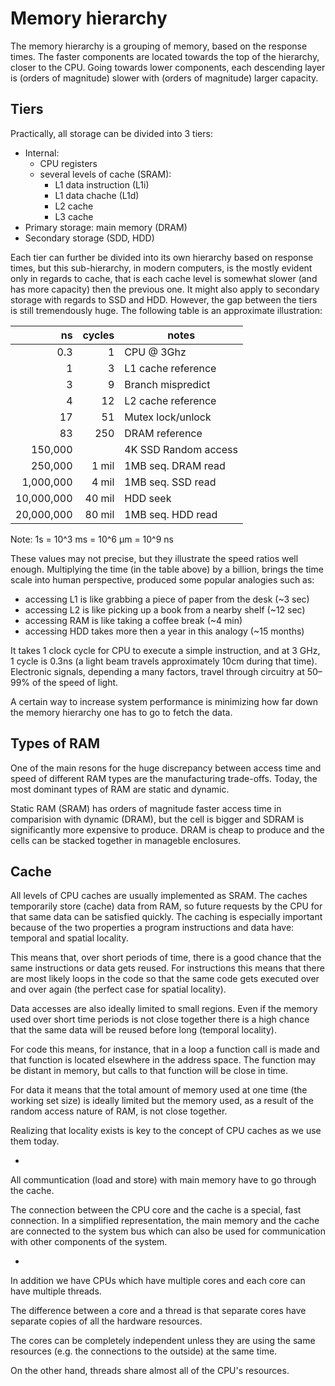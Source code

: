 # Memory hierarchy

The memory hierarchy is a grouping of memory, based on the response times.
The faster components are located towards the top of the hierarchy, closer to the CPU. Going towards lower components, each descending layer is (orders of magnitude) slower with (orders of magnitude) larger capacity.



## Tiers
Practically, all storage can be divided into 3 tiers:
- Internal:
  - CPU registers
  - several levels of cache (SRAM):
    - L1 data instruction (L1i)
    - L1 data chache (L1d)
    - L2 cache
    - L3 cache
- Primary storage: main memory (DRAM)
- Secondary storage (SDD, HDD)

Each tier can further be divided into its own hierarchy based on response times, but this sub-hierarchy, in modern computers, is the mostly evident only in regards to cache, that is each cache level is somewhat slower (and has more capacity) then the previous one. It might also apply to secondary storage with regards to SSD and HDD. However, the gap between the tiers is still tremendously huge. The following table is an approximate illustration:

ns         | cycles | notes
----------:|-------:|-----------------
0.3        |      1 | CPU @ 3Ghz
1          |      3 | L1 cache reference
3          |      9 | Branch mispredict
4          |     12 | L2 cache reference
17         |     51 | Mutex lock/unlock
83         |    250 | DRAM reference
150,000    |        | 4K SSD Random access
250,000    |  1 mil | 1MB seq. DRAM read
1,000,000  |  4 mil | 1MB seq. SSD read
10,000,000 | 40 mil | HDD seek
20,000,000 | 80 mil | 1MB seq. HDD read

Note: 1s = 10^3 ms = 10^6 μm = 10^9 ns

These values may not precise, but they illustrate the speed ratios well enough. Multiplying the time (in the table above) by a billion, brings the time scale into human perspective, produced some popular analogies such as:
- accessing L1 is like grabbing a piece of paper from the desk (~3 sec)
- accessing L2 is like picking up a book from a nearby shelf (~12 sec)
- accessing RAM is like taking a coffee break (~4 min)
- accessing HDD takes more then a year in this analogy (~15 months)

It takes 1 clock cycle for CPU to execute a simple instruction, and at 3 GHz, 1 cycle is 0.3ns (a light beam travels approximately 10cm during that time). Electronic signals, depending a many factors, travel through circuitry at 50–99% of the speed of light.

A certain way to increase system performance is minimizing how far down the memory hierarchy one has to go to fetch the data.


## Types of RAM

One of the main resons for the huge discrepancy between access time and speed  of different RAM types are the manufacturing trade-offs. Today, the most dominant types of RAM are static and dynamic.

Static RAM (SRAM) has orders of magnitude faster access time in comparision with dynamic (DRAM), but the cell is bigger and SDRAM is significantly more expensive to produce. DRAM is cheap to produce and the cells can be stacked together in manageble enclosures.


## Cache

All levels of CPU caches are usually implemented as SRAM. The caches temporarily store (cache) data from RAM, so future requests by the CPU for that same data can be satisfied quickly. The caching is especially important because of the two properties a program instructions and data have: temporal and spatial locality.


This means that, over short periods of time, there is a good chance that the same instructions or data gets reused. For instructions this means that there are most likely loops in the code so that the same code gets executed over and over again (the perfect case for spatial locality).

Data accesses are also ideally limited to small regions. Even if the memory used over short time periods is not close together there is a high chance that the same data will be reused before long (temporal locality).

For code this means, for instance, that in a loop a function call is made and that function is located elsewhere in the address space. The function may be distant in memory, but calls to that function will be close in time.

For data it means that the total amount of memory used at one time (the working set size) is ideally limited but the memory used, as a result of the random access nature of RAM, is not close together.

Realizing that locality exists is key to the concept of CPU caches as we use them today.

-

All communtication (load and store) with main memory have to go through the cache.

The connection between the CPU core and the cache is a special, fast connection. In a simplified representation, the main memory and the cache are connected to the system bus which can also be used for communication with other components of the system.

-

In addition we have CPUs which have multiple cores and each core can have multiple threads.

The difference between a core and a thread is that separate cores have separate copies of all the hardware resources.

The cores can be completely independent unless they are using the same resources (e.g. the connections to the outside) at the same time.

On the other hand, threads share almost all of the CPU's resources.
